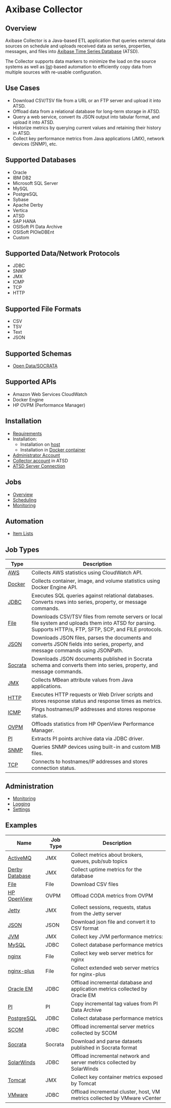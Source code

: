 # Axibase Collector

## Overview

Axibase Collector is a Java-based ETL application that queries external data sources on schedule and uploads received data as series, properties, messages, and files into [Axibase Time Series Database](http://axibase.com/products/axibase-time-series-database/) (ATSD).

The Collector supports data markers to minimize the load on the source systems as well as [list](/docs/collections.md)-based automation to efficiently copy data from multiple sources with re-usable configuration.

## Use Cases

* Download CSV/TSV file from a URL or an FTP server and upload it into ATSD.
* Offload data from a relational database for long-term storage in ATSD.
* Query a web service, convert its JSON output into tabular format, and upload it into ATSD.
* Historize metrics by querying current values and retaining their history in ATSD.
* Collect key performance metrics from Java applications (JMX), network devices (SNMP), etc.

## Supported Databases

* Oracle
* IBM DB2
* Microsoft SQL Server
* MySQL
* PostgreSQL
* Sybase
* Apache Derby
* Vertica
* ATSD
* SAP HANA
* OSISoft PI Data Archive
* OSISoft PIOleDBEnt
* Custom

## Supported Data/Network Protocols

* JDBC
* SNMP
* JMX
* ICMP
* TCP
* HTTP

## Supported File Formats

* CSV
* TSV
* Text
* JSON

## Supported Schemas

* [Open Data/SOCRATA](https://project-open-data.cio.gov/v1.1/schema/)

## Supported APIs

* Amazon Web Services CloudWatch
* Docker Engine
* HP OVPM (Performance Manager)

## Installation

* [Requirements](/docs/requirements.md)
* Installation:
  - Installation on [host](/docs/installation.md)
  - Installation in [Docker container](/docs/installation-on-docker.md)
* [Administrator Account](/docs/configure-administrator-account.md)
* [Collector account](https://github.com/axibase/atsd/blob/master/docs/administration/collector-account.md) in ATSD
* [ATSD Server Connection](/docs/atsd-server-connection.md)

## Jobs

* [Overview](/docs/job-generic.md)
* [Scheduling](/docs/scheduling.md)
* [Monitoring](/docs/monitoring.md)

## Automation

* [Item Lists](/docs/ollections.md)

## Job Types

**Type** | **Description**
----- | -----
[AWS](/docs/jobs/aws.md) | Collects AWS statistics using CloudWatch API.
[Docker](/docs/jobs/docker.md) | Collects container, image, and volume statistics using Docker Engine API.
[JDBC](/docs/jobs/jdbc.md) | Executes SQL queries against relational databases.<br>Converts rows into series,  property, or message commands.
[File](/docs/jobs/file.md) | Downloads CSV/TSV files from remote servers or local file system and uploads them into ATSD for parsing.<br>Supports HTTP/s, FTP, SFTP, SCP, and FILE protocols.
[JSON](/docs/jobs/json.md) | Downloads JSON files, parses the documents and converts JSON fields into series, property, and message commands using JSONPath.
[Socrata](/docs/jobs/socrata.md) | Downloads JSON documents published in Socrata schema and converts them into series, property, and message commands.
[JMX](/docs/jobs/jmx.md) | Collects MBean attribute values from Java applications.
[HTTP](/docs/jobs/http.md) | Executes HTTP requests or Web Driver scripts and stores response status and response times as metrics.
[ICMP](/docs/jobs/icmp.md) | Pings hostnames/IP addresses and stores response status.
[OVPM](/docs/jobs/ovpm.md) | Offloads statistics from HP OpenView Performance Manager.
[PI](/docs/jobs/pi.md) | Extracts PI points archive data via JDBC driver.
[SNMP](/docs/jobs/snmp.md) | Queries SNMP devices using built-in and custom MIB files.
[TCP](/docs/jobs/tcp.md) | Connects to hostnames/IP addresses and stores connection status.

## Administration

* [Monitoring](monitoring.md)
* [Logging](logging.md)
* [Settings](settings.md)

## Examples

**Name** | **Job Type** | **Description**
----- | ----- | ----
[ActiveMQ](/docs/jobs/examples/activemq) | JMX | Collect metrics about brokers, queues, pub/sub topics
[Derby Database](/docs/jobs/examples/derby) | JMX | Collect uptime metrics for the database
[File](/docs/jobs/examples/file) | File | Download CSV files
[HP OpenView](/docs/jobs/examples/hp-openview) | OVPM | Offload CODA metrics from OVPM
[Jetty](/docs/jobs/examples/jetty) | JMX | Collect sessions, requests, status from the Jetty server
[JSON](/docs/jobs/examples/json) | JSON | Download json file and convert it to CSV format
[JVM](/docs/jobs/examples/jvm) | JMX | Collect key JVM performance metrics:
[MySQL](/docs/jobs/examples/mysql) | JDBC | Collect database performance metrics
[nginx](/docs/jobs/examples/nginx) | File | Collect key web server metrics for nginx
[nginx-plus](/docs/jobs/examples/nginx-plus) | File | Collect extended web server metrics for nginx-plus
[Oracle EM](/docs/jobs/examples/oracle-enterprise-manager) | JDBC | Offload incremental database and application metrics collected by Oracle EM
[PI](/docs/jobs/examples/pi) | PI | Copy incremental tag values from PI Data Archive
[PostgreSQL](/docs/jobs/examples/postgres) | JDBC | Collect database performance metrics
[SCOM](/docs/jobs/examples/scom) | JDBC | Offload incremental server metrics collected by SCOM
[Socrata](/docs/jobs/examples/socrata) | Socrata | Download and parse datasets published in Socrata format
[SolarWinds](/docs/jobs/examples/solarwinds) | JDBC | Offload incremental network and server metrics collected by SolarWinds
[Tomcat](/docs/jobs/examples/tomcat) | JMX | Collect key container metrics exposed by Tomcat
[VMware](/docs/jobs/examples/vmware) | JDBC | Offload incremental cluster, host, VM metrics collected by VMware vCenter
